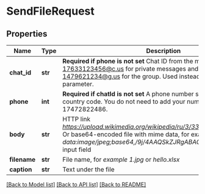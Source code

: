 # SendFileRequest

## Properties
Name | Type | Description | Notes
------------ | ------------- | ------------- | -------------
**chat_id** | **str** | **Required if phone is not set**  Chat ID from the message list. Examples: 17633123456@c.us for private messages and 17680561234-1479621234@g.us for the group. Used instead of the phone parameter. | [optional] 
**phone** | **int** | **Required if chatId is not set**  A phone number starting with the country code. You do not need to add your number.   USA example: 17472822486. | [optional] 
**body** | **str** | HTTP link *https://upload.wikimedia.org/wikipedia/ru/3/33/NatureCover2001.jpg*  Or base64-encoded file with mime data, for example *data:image/jpeg;base64,/9j/4AAQSkZJRgABAQ...*   File in form-data input field | 
**filename** | **str** | File name, for *example 1.jpg* or *hello.xlsx* | 
**caption** | **str** | Text under the file | [optional] 

[[Back to Model list]](../README.md#documentation-for-models) [[Back to API list]](../README.md#documentation-for-api-endpoints) [[Back to README]](../README.md)


